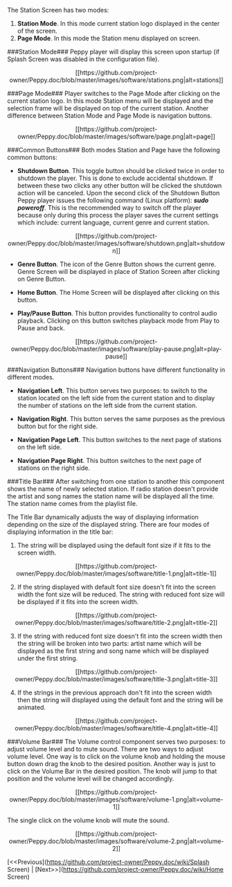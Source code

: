 The Station Screen has two modes:

1. **Station Mode**. In this mode current station logo displayed in the center of the screen.
2. **Page Mode**. In this mode the Station menu displayed on screen.

###Station Mode###
Peppy player will display this screen upon startup (if Splash Screen was disabled in the configuration file).

<p align="center">
[[https://github.com/project-owner/Peppy.doc/blob/master/images/software/stations.png|alt=stations]]
</p>

###Page Mode###
Player switches to the Page Mode after clicking on the current station logo. In this mode Station menu will be displayed and the selection frame will be displayed on top of the current station. Another difference between Station Mode and Page Mode is navigation buttons. 

<p align="center">
[[https://github.com/project-owner/Peppy.doc/blob/master/images/software/page.png|alt=page]]
</p>

###Common Buttons###
Both modes Station and Page have the following common buttons:

* **Shutdown Button**. This toggle button should be clicked twice in order to shutdown the player. This is done to exclude accidental shutdown. If between these two clicks any other button will be clicked the shutdown action will be canceled. Upon the second click of the Shutdown Button Peppy player issues the following command (Linux platform):
_**sudo poweroff**_. This is the recommended way to switch off the player because only during this process the player saves the current settings which include: current language, current genre and current station.
<p align="center">
[[https://github.com/project-owner/Peppy.doc/blob/master/images/software/shutdown.png|alt=shutdown]]
</p>

* **Genre Button**. The icon of the Genre Button shows the current genre. Genre Screen will be displayed in place of Station Screen after clicking on Genre Button.

* **Home Button**. The Home Screen will be displayed after clicking on this button.

* **Play/Pause Button**. This button provides functionality to control audio playback. Clicking on this button switches playback mode from Play to Pause and back.
<p align="center">
[[https://github.com/project-owner/Peppy.doc/blob/master/images/software/play-pause.png|alt=play-pause]]
</p>

###Navigation Buttons###
Navigation buttons have different functionality in different modes.
* **Navigation Left**. This button serves two purposes: to switch to the station located on the left side from the current station and to display the number of stations on the left side from the current station.

* **Navigation Right**. This button serves the same purposes as the previous button but for the right side.

* **Navigation Page Left**. This button switches to the next page of stations on the left side.

* **Navigation Page Right**. This button switches to the next page of stations on the right side.

###Title Bar###
After switching from one station to another this component shows the name of newly selected station. If radio station doesn't provide the artist and song names the station name will be displayed all the time. The station name comes from the playlist file.

The Title Bar dynamically adjusts the way of displaying information depending on the size of the displayed string. There are four modes of displaying information in the title bar:

1. The string will be displayed using the default font size if it fits to the screen width.
<p align="center">
[[https://github.com/project-owner/Peppy.doc/blob/master/images/software/title-1.png|alt=title-1]]
</p>

2. If the string displayed with default font size doesn't fit into the screen width the font size will be reduced. The string with reduced font size will be displayed if it fits into the screen width.
<p align="center">
[[https://github.com/project-owner/Peppy.doc/blob/master/images/software/title-2.png|alt=title-2]]
</p>

3. If the string with reduced font size doesn't fit into the screen width then the string will be broken into two parts: artist name which will be displayed as the first string and song name which will be displayed under the first string. 
<p align="center">
[[https://github.com/project-owner/Peppy.doc/blob/master/images/software/title-3.png|alt=title-3]]
</p>

4. If the strings in the previous approach don't fit into the screen width then the string will displayed using the default font and the string will be animated.
<p align="center">
[[https://github.com/project-owner/Peppy.doc/blob/master/images/software/title-4.png|alt=title-4]]
</p>

###Volume Bar###
The Volume control component serves two purposes: to adjust volume level and to mute sound. There are two ways to adjust volume level. One way is to click on the volume knob and holding the mouse button down drag the knob to the desired position. Another way is just to click on the Volume Bar in the desired position. The knob will jump to that position and the volume level will be changed accordingly.
<p align="center">
[[https://github.com/project-owner/Peppy.doc/blob/master/images/software/volume-1.png|alt=volume-1]]
</p>

The single click on the volume knob will mute the sound.
<p align="center">
[[https://github.com/project-owner/Peppy.doc/blob/master/images/software/volume-2.png|alt=volume-2]]
</p>

[<<Previous](https://github.com/project-owner/Peppy.doc/wiki/Splash Screen) | [Next>>](https://github.com/project-owner/Peppy.doc/wiki/Home Screen)

